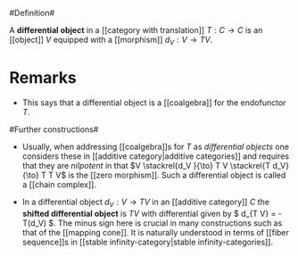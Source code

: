 #Definition#

A **differential object** in a [[category with translation]] $T : C \to C$ is an [[object]] $V$ equipped with a [[morphism]] $d_V : V \to T V$.

# Remarks #

* This says that a differential object is a [[coalgebra]] for the endofunctor $T$.

#Further constructions#

* Usually, when addressing [[coalgebra]]s for $T$ as  _differential objects_ one considers these in [[additive category|additive categories]] and requires that they are _nilpotent_ in that 
$V \stackrel{d_V }{\to} T V \stackrel{T d_V}{\to} T T V$
is the [[zero morphism]]. Such a differential object is called a [[chain complex]]. 

* In a differential object $d_V : V \to T V$ in an [[additive category]] $C$ the **shifted differential object** is $T V$ with differential given by
$
  d_{T V} = - T(d_V)
$. The minus sign here is crucial in many constructions such as that of the [[mapping cone]]. It is naturally understood in terms of [[fiber sequence]]s in [[stable infinity-category|stable infinity-categories]].


